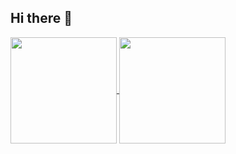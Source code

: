 ## Hi there 👋
<a href="https://thoushawnotpass.github.io/portfolio/">
  <img align="center" src="https://github-readme-stats.vercel.app/api?username=thoushawnotpass&show_icons=true&theme=react&custom_title=Github%20Stats&include_all_commits=true&count_private=true" height="170"/>
</a>
<a href="https://thoushawnotpass.github.io/portfolio/">
  <img align="center" src="https://github-readme-stats.vercel.app/api/top-langs/?username=thoushawnotpass&layout=compact&custom_title=Language%20Distribution&bg_color=21232a&title_color=63d8fa&text_color=fefefe" height="170"/>
</a>
